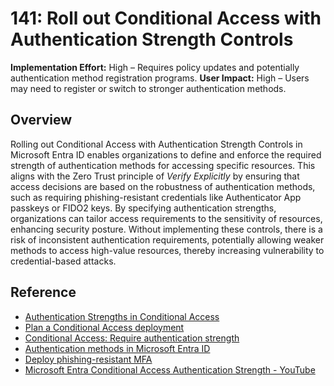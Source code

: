 

# 141: Roll out Conditional Access with Authentication Strength Controls

**Implementation Effort:** High – Requires policy updates and potentially authentication method registration programs.
**User Impact:** High – Users may need to register or switch to stronger authentication methods.

## Overview

Rolling out Conditional Access with Authentication Strength Controls in Microsoft Entra ID enables organizations to define and enforce the required strength of authentication methods for accessing specific resources. This aligns with the Zero Trust principle of *Verify Explicitly* by ensuring that access decisions are based on the robustness of authentication methods, such as requiring phishing-resistant credentials like Authenticator App passkeys or FIDO2 keys. By specifying authentication strengths, organizations can tailor access requirements to the sensitivity of resources, enhancing security posture. Without implementing these controls, there is a risk of inconsistent authentication requirements, potentially allowing weaker methods to access high-value resources, thereby increasing vulnerability to credential-based attacks.

## Reference

* [Authentication Strengths in Conditional Access](https://learn.microsoft.com/entra/identity/conditional-access/howto-authentication-strengths)
* [Plan a Conditional Access deployment](https://learn.microsoft.com/entra/identity/conditional-access/plan-conditional-access)
* [Conditional Access: Require authentication strength](https://learn.microsoft.com/entra/identity/conditional-access/howto-conditional-access-policy-authentication-strength)
* [Authentication methods in Microsoft Entra ID](https://learn.microsoft.com/entra/identity/authentication/concept-authentication-methods)
* [Deploy phishing-resistant MFA](https://learn.microsoft.com/entra/identity/authentication/concept-phishing-resistant-authentication)
* [Microsoft Entra Conditional Access Authentication Strength - YouTube](https://www.youtube.com/watch?v=S5cELyuZve8)